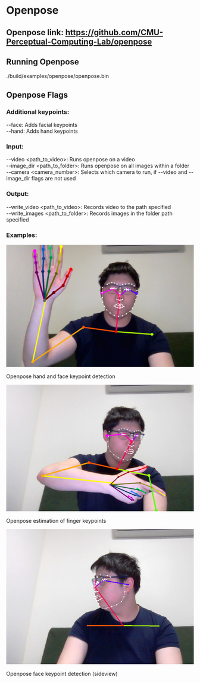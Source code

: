 # Openpose

## Openpose link: https://github.com/CMU-Perceptual-Computing-Lab/openpose

## Running Openpose
./build/examples/openpose/openpose.bin

## Openpose Flags
### Additional keypoints:
--face: Adds facial keypoints  
--hand: Adds hand keypoints  


### Input:
--video <path_to_video>: Runs openpose on a video  
--image_dir <path_to_folder>: Runs openpose on all images within a folder  
--camera <camera_number>: Selects which camera to run, if --video and --image_dir flags are not used  

### Output:
--write_video <path_to_video>: Records video to the path specified  
--write_images <path_to_folder>: Records images in the folder path specified  


### Examples:

<p align="center">
  <img src="./images/openpose_1.png" alt="Hand and face keypoint detection" width="600" />
  <figcaption>Openpose hand and face keypoint detection</figcaption>
</p>

<p align="center">
  <img src="./images/openpose_2.png" alt="Finger keypoint estimation" width="600" />
  <figcaption>Openpose estimation of finger keypoints</figcaption>
</p>

<p align="center">
  <img src="./images/openpose_3.png" alt="Sideways face keypoint detection" width="600" />
  <figcaption>Openpose face keypoint detection (sideview)</figcaption>
</p>
